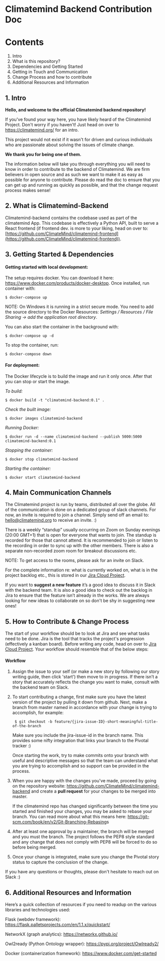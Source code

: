 # Climatemind Backend Contribution Doc

# Contents

1. Intro
2. What is this repository?
3. Dependencies and Getting Started
4. Getting in Touch and Communication
5. Change Process and how to contribute
6. Additional Resources and Information

## 1. Intro

**Hello, and welcome to the official Climatemind backend repository!**

If you've found your way here, you have likely heard of the Climatemind Project. Don't worry if you haven't! Just head on over to <a>https://climatemind.org/</a> for an intro.

This project would not exist if it wasn't for driven and curious individuals who are passionate about solving the issues of climate change.

**We thank you for being one of them.**

The information below will take you through everything you will need to know in order to contribute to the backend of Climatemind. We are firm believers in open source and as such we want to make it as easy as possible for anyone to contribute. Please do read the doc to ensure that you can get up and running as quickly as possible, and that the change request process makes sense!

## 2. What is Climatemind-Backend

Climatemind-backend contains the codebase used as part of the climatemind App. This codebase is effectively a Python API, built to serve a React frontend (if frontend dev. is more to your liking, head on over to: [https://github.com/ClimateMind/climatemind-frontend](https://github.com/ClimateMind/climatemind-frontend)).

## 3. Getting Started & Dependencies

#### Getting started with local development:

The setup requires docker. You can download it here: <a>https://www.docker.com/products/docker-desktop</a>. Once installed, run container with:

    $ docker-compose up
        
NOTE: On Windows it is running in a strict secure mode. You need to add the source directory to the Docker Resources:
    *Settings / Resources / File Sharing -> add the application root directory*.

You can also start the container in the background with:

    $ docker-compose up -d

To stop the container, run:

    $ docker-compose down

#### For deployment:

The Docker lifecycle is to build the image and run it only once. After that you can stop or start the image.

*To build:*
    
    $ docker build -t "climatemind-backend:0.1" .

*Check the built image:*

    $ docker images climatemind-backend
    
*Running Docker:*

    $ docker run -d --name climatemind-backend --publish 5000:5000 climatemind-backend:0.1

*Stopping the container:*

    $ docker stop climatemind-backend

*Starting the container:*

    $ docker start climatemind-backend

    
## 4. Main Communication Channels
The Climatemind project is run by teams, distributed all over the globe. All of the communication is done on a dedicated group of slack channels. For now, an invite is required to join a channel. Simply send off an email to: <a>hello@climatemind.org</a> to receive an invite. :)

There is a weekly “standup” usually occurring on Zoom on Sunday evenings (20:00 GMT+1) that is open for everyone that wants to join. The standup is recorded for those that cannot attend. It is recommended to join or listen to the recording in order to sync up with the other members. There is also a separate non-recorded zoom room for breakout discussions etc. 

NOTE: To get access to the rooms, please ask for an invite on Slack.

For the complete information re: what is currently worked on, what is in the project backlog etc., this is stored in our [Jira Cloud Project](https://climatemind.atlassian.net/secure/BrowseProjects.jspa). 

If you want to **suggest a new feature** it’s a good idea to discuss it in Slack with the backend team. It is also a good idea to check out the backlog in Jira to ensure that the feature isn’t already in the works. We are always looking for new ideas to collaborate on so don't be shy in suggesting new ones!
## 5. How to Contribute & Change Process

The start of your workflow should be to look at Jira and see what tasks need to be done. Jira is the tool that tracks the project's progression (effectively a kanban board). Before writing any code, head on over to [Jira Cloud Project](https://climatemind.atlassian.net/secure/BrowseProjects.jspa). Your workflow should resemble that of the below steps:

#### Workflow

1. Assign the issue to your self (or make a new story by following our story writing guide, then click 'start') then move to in progress. If there isn’t a story that accurately reflects the change you want to make, consult with the backend team on Slack.

2. To start contributing a change, first make sure you have the latest version of the project by pulling it down from github. Next, make a branch from master named in accordance with your change is trying to accomplish, for example:

        $ git checkout -b feature/{jira-issue-ID}-short-meaningful-title-of-the-branch

	Make sure you include the jira-issue-id in the branch name. This provides some nifty integration that links your branch to the Pivotal tracker :)

	Once starting the work, try to make commits onto your branch with useful and descriptive messages so that the team can understand what you are trying to accomplish and so support can be provided in the process. 

3. When you are happy with the changes you've made, proceed by going on the repository website: <a>https://github.com/ClimateMind/climatemind-backend</a> and create a **pull request** for your changes to be merged into master.

	If the climatemind repo has changed significantly between the time you started and finished your changes, you may be asked to rebase your branch. You can read more about what this means here: <a>https://git-scm.com/book/en/v2/Git-Branching-Rebasing</a>s

4. After at least one approval by a maintainer, the branch will be merged and you must the branch. The project follows the PEP8 style standard and any change that does not comply with PEP8 will be forced to do so before being merged.

5. Once your change is integrated, make sure you change the Pivotal story status to capture the conclusion of the change.

If you have any questions or thoughts, please don't hesitate to reach out on Slack :)
## 6. Additional Resources and Information

Here’s a quick collection of resources if you need to readup on the various libraries and technologies used:

Flask (webdev framework): <a>https://flask.palletsprojects.com/en/1.1.x/quickstart/</a>


NetworkX (graph analytics): <a>https://networkx.github.io/</a>

Owl2ready (Python Ontology wrapper): <a>https://pypi.org/project/Owlready2/</a>

Docker (containerization framework): <a>https://www.docker.com/get-started</a>
